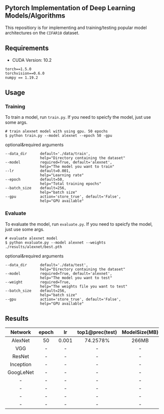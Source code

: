## Pytorch Implementation of Deep Learning Models/Algorithms

This repositiory is for implementing and training/testing popular model architectures on the `CIFAR10` dataset.



## Requirements

- CUDA Version: 10.2 

```
torch==1.5.0
torchvision==0.6.0
numpy == 1.19.2
```

## Usage

### Training

To train a model, run `train.py`.
If you need to speicfy the model, just use some args.

```
# train alexnet model with using gpu. 50 epochs
$ python train.py --model alexnet --epoch 50 -gpu
```

optional&required arguments

```
--data_dir      default='./data/train',
                help="Directory containing the dataset"
--model         required=True, default='alexnet',
                help="The model you want to train"
--lr            default=0.001,
                help="Learning rate"
--epoch         default=50,
                help="Total training epochs"
--batch_size    default=256,
                help="batch size"
--gpu           action='store_true', default='False',
                help="GPU available"
```


### Evaluate

To evaluate the model, run `evaluate.py`.
If you need to speicfy the model, just use some args.

```
# evaluate alexnet model
$ python evaluate.py --model alexnet --weights ./results/alexnet/best.pth 
```

optional&required arguments

```
--data_dir      default='./data/test',
                help="Directory containing the dataset"
--model         required=True, default='alexnet',
                help="The model you want to test"
--weight        required=True,
                help="The weights file you want to test"
--batch_size    default=256,
                help="batch size"
--gpu           action='store_true', default='False',
                help="GPU available"
```


## Results

|Network|epoch|lr|top1@prec(test)|ModelSize(MB)|
|:---:|:---:|:---:|:---:|:---:|
|AlexNet|50|0.001|74.2578%|266MB|
|VGG|-|-|-|-|-|-|
|ResNet|-|-|-|-|-|-|
|Inception|-|-|-|-|-|-|
|GoogLeNet|-|-|-|-|-|
|-|-|-|-|-|-|
|-|-|-|-|-|-|
|-|-|-|-|-|-|
|-|-|-|-|-|-|



